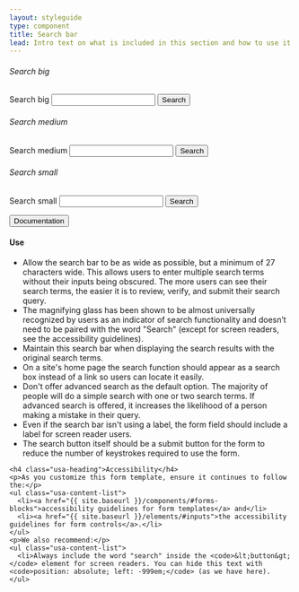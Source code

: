 ```yaml
---
layout: styleguide
type: component
title: Search bar
lead: Intro text on what is included in this section and how to use it. No more than one or two sentences.
---
```


<div class="preview preview-search-bar">

  <h6>Search big</h6>

  <div class="usa-grid">
    <div class="usa-width-one-half">
      <form class="usa-search usa-search-big">
        <div role="search">
          <label class="usa-sr-only" for="search-field-big">Search big</label>
          <input type="search" id="search-field-big">
          <button type="submit">
            <span class="usa-search-submit-text">Search</span>
          </button>
        </div>
      </form>
    </div>
  </div>

  <h6>Search medium</h6>

  <div class="usa-grid">
    <div class="usa-width-one-half">
      <form class="usa-search">
        <div role="search">
          <label class="usa-sr-only" for="search-field">Search medium</label>
          <input type="search" id="search-field">
          <button type="submit">
            <span class="usa-search-submit-text">Search</span>
          </button>
        </div>
      </form>
    </div>
  </div>

  <h6>Search small</h6>

  <div class="usa-grid">
    <div class="usa-width-one-half">
      <form class="usa-search usa-search-small">
        <div role="search">
          <label class="usa-sr-only" for="search-field-small">Search small</label>
          <input type="search" id="search-field-small">
          <button type="submit">
            <span class="usa-sr-only">Search</span>
          </button>
        </div>
      </form>
    </div>
  </div>
</div>

<div class="usa-accordion-bordered usa-accordion-docs">
  <button class="usa-button-unstyled usa-accordion-button"
      aria-expanded="true" aria-controls="collapsible-0">
    Documentation
  </button>
  <div id="collapsible-0" aria-hidden="false" class="usa-accordion-content">
    <h4 class="usa-heading">Use</h4>
    <ul class="usa-content-list">
      <li>Allow the search bar to be as wide as possible, but a minimum of 27 characters wide. This allows users to enter multiple search terms without their inputs being obscured. The more users can see their search terms, the easier it is to review, verify, and submit their search query.</li>
      <li>The magnifying glass has been shown to be almost universally recognized by users as an indicator of search functionality and doesn’t need to be paired with the word "Search" (except for screen readers, see the accessibility guidelines).</li>
      <li>Maintain this search bar when displaying the search results with the original search terms.</li>
      <li>On a site's home page the search function should appear as a search box instead of a link so users can locate it easily.</li>
      <li>Don't offer advanced search as the default option. The majority of people will do a simple search with one or two search terms. If advanced search is offered, it increases the likelihood of a person making a mistake in their query.</li>
      <li>Even if the search bar isn't using a label, the form field should include a label for screen reader users.</li>
      <li>The search button itself should be a submit button for the form to reduce the number of keystrokes required to use the form.</li>
    </ul>

    <h4 class="usa-heading">Accessibility</h4>
    <p>As you customize this form template, ensure it continues to follow the:</p>
    <ul class="usa-content-list">
      <li><a href="{{ site.baseurl }}/components/#forms-blocks">accessibility guidelines for form templates</a> and</li>
      <li><a href="{{ site.baseurl }}/elements/#inputs">the accessibility guidelines for form controls</a>.</li>
    </ul>
    <p>We also recommend:</p>
    <ul class="usa-content-list">
      <li>Always include the word "search" inside the <code>&lt;button&gt;</code> element for screen readers. You can hide this text with <code>position: absolute; left: -999em;</code> (as we have here).
    </ul>
  </div>
</div>
